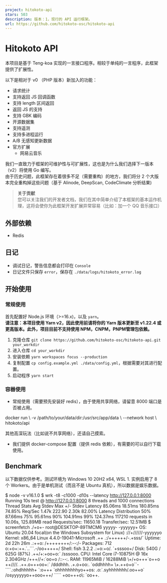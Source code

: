 ```yaml
---
project: hitokoto-api
stars: 503
description: 版本：1，现行的 API 运行框架。
url: https://github.com/hitokoto-osc/hitokoto-api
---
```


Hitokoto API
============

本项目是基于 Teng-koa 实现的一言接口程序。相较于单纯的一言程序，此框架提供了扩展性。

以下是相对于 v0 （PHP 版本）新加入的功能：

-   请求统计
-   支持返回 JS 回调函数
-   支持 length 区间返回
-   返回 JS 的支持
-   支持 GBK 编码
-   开源数据集
-   支持遥测
-   支持多进程运行
-   A/B 无感知更新数据
-   官方扩展
    -   网易云音乐

我们一直致力于框架的可维护性与可扩展性，这也是为什么我们选择下一版本（v2）将使用 Go 编写。  
由于历史问题，此框架存在着很多不足（需要重构）的地方，我们将分 2 个大版本完全重构掉这些问题（基于 Alinode, DeepScan, CodeClimate 分析结果)

> **关于贡献**  
> 您可以关注我们的开发者文档，我们在其中简单介绍了本框架的基本运作机理，这将会使你为此框架开发扩展异常容易（比如：加一个 QQ 音乐接口）

外部依赖
----

-   Redis

日记
--

-   调试日记，警告信息都会打印在 `Console`
-   日记文件只保存 `error`，保存在 `./data/logs/hitokoto_error.log`

开始使用
----

### 常规使用

首先配置好 Node.js 环境（>=16.x)，以及 `yarn`。  
**请注意：本项目使用 Yarn v2，因此使用前请将你的 Yarn 版本更新至 v1.22.4 或更高版本。此外，项目目前不支持使用 NPM，CNPM，PNPM管理包依赖。**

1.  克隆仓库 `git clone https://github.com/hitokoto-osc/hitokoto-api.git your_workdir`
2.  进入仓库 `cd your_workdir`
3.  安装依赖 `yarn workspaces focus --production`
4.  复制配置 `cp config.example.yml ./data/config.yml`，根据需要对其进行配置。
5.  启动程序 `yarn start`

### 容器使用

-   常规使用（需要预先安装好 redis），由于使用共享网络，请留意 8000 端口是否被占用。

docker run \\
-v /path/to/your/data/dir:/usr/src/app/data \\
--network host \\
hitokoto/api

其他高深玩法（比如说不共享网络），还请自己摸索。

-   我们提供 docker-compose 配置（提供 redis 依赖），有需要的可以自行下载使用。

Benchmark
---------

以下数据仅供参考。测试环境为 Windows 10 20H2 x64, WSL 1. 实例启用了 8 个 Workers。由于是单机测试（而且不是 Ubuntu 真机），所以数据是娱乐数据。

$ node -v
v16.1.0
$ wrk -t8 -c1000 -d10s --latency http://127.0.0.1:8000
Running 10s test @ http://127.0.0.1:8000
  8 threads and 1000 connections
  Thread Stats   Avg      Stdev     Max   +/- Stdev
    Latency    85.06ms   18.51ms 180.85ms   74.85%
    Req/Sec     1.47k   222.90     2.30k    82.00%
  Latency Distribution
     50%   87.66ms
     75%   95.61ms
     90%  104.91ms
     99%  124.37ms
  117210 requests in 10.06s, 125.89MB read
Requests/sec:  11650.18
Transfer/sec:     12.51MB
$ screenfetch
                          ./+o+-       root@DESKTOP-89TMCM6
                  yyyyy- -yyyyyy+      OS: Ubuntu 20.04 focal(on the Windows Subsystem for Linux)
               ://+//////-yyyyyyo      Kernel: x86\_64 Linux 4.4.0-19041-Microsoft
           .++ .:/++++++/-.+sss/\`      Uptime: 2d 22h 26m
         .:++o:  /++++++++/:--:/-      Packages: 712
        o:+o+:++.\`..\`\`\`.-/oo+++++/     Shell: fish 3.2.2
       .:+o:+o/.          \`+sssoo+/    Disk: 540G / 625G (87%)
  .++/+:+oo+o:\`             /sssooo.   CPU: Intel Core i7-10875H @ 16x 2.304GHz
 /+++//+:\`oo+o               /::--:.   RAM: 11965MiB / 16288MiB
 \\+/+o+++\`o++o               ++////.
  .++.o+++oo+:\`             /dddhhh.
       .+.o+oo:.          \`oddhhhh+
        \\+.++o+o\`\`\-\`\`\`\`.:ohdhhhhh+
         \`:o+++ \`ohhhhhhhhyo++os:
           .o:\`.syhhhhhhh/.oo++o\`
               /osyyyyyyo++ooo+++/
                   \`\`\`\`\` +oo+++o\\:
                          \`oo++.
